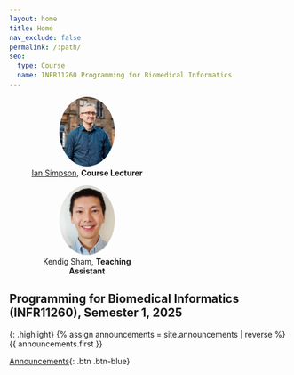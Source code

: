 ```yaml
---
layout: home
title: Home
nav_exclude: false
permalink: /:path/
seo:
  type: Course
  name: INFR11260 Programming for Biomedical Informatics
---
```


<div class="d-flex flex-justify-around flex-wrap">
  <figure class="shadow" style="width: 200px; text-align: center;">
    <img src="./assets/images/ian.png" alt="Prof. Ian Simpson" 
        style="width: 100px; height: 125px; object-fit: cover; border-radius: 50%;">
    <figcaption><a href='https://biomedicalinformaticsgroup.github.io/people/iansimpson.html'>Ian Simpson</a>, <b>Course Lecturer</b></figcaption>
  </figure>

  <figure class="shadow" style="width: 200px; text-align: center;">
    <img src="./assets/images/kendig.jpg" alt="Kendig Sham" 
        style="width: 100px; height: 125px; object-fit: cover; border-radius: 50%;">
    <figcaption>Kendig Sham, <b>Teaching Assistant</b></figcaption>
  </figure>
</div>

## Programming for Biomedical Informatics (INFR11260), Semester 1, 2025

{: .highlight}
{% assign announcements = site.announcements | reverse %}
{{ announcements.first }}

[Announcements](https://biomedical-informatics.github.io/pbi-home/announcements){: .btn .btn-blue}